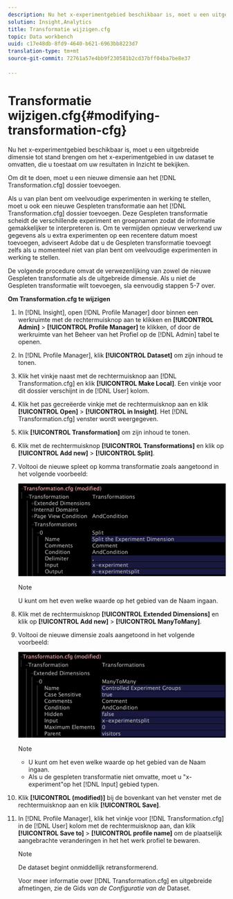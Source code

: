 ```yaml
---
description: Nu het x-experimentgebied beschikbaar is, moet u een uitgebreide dimensie tot stand brengen om het x-experimentgebied in uw dataset te omvatten, die u toestaat om uw resultaten in Inzicht te bekijken.
solution: Insight,Analytics
title: Transformatie wijzigen.cfg
topic: Data workbench
uuid: c17e48db-8fd9-4640-b621-6963bb8223d7
translation-type: tm+mt
source-git-commit: 72761a57e4bb9f230581b2cd37bff04ba7be8e37

---
```



# Transformatie wijzigen.cfg{#modifying-transformation-cfg}

Nu het x-experimentgebied beschikbaar is, moet u een uitgebreide dimensie tot stand brengen om het x-experimentgebied in uw dataset te omvatten, die u toestaat om uw resultaten in Inzicht te bekijken.

Om dit te doen, moet u een nieuwe dimensie aan het [!DNL Transformation.cfg] dossier toevoegen.

Als u van plan bent om veelvoudige experimenten in werking te stellen, moet u ook een nieuwe Gespleten transformatie aan het [!DNL Transformation.cfg] dossier toevoegen. Deze Gespleten transformatie scheidt de verschillende experiment en groepnamen zodat de informatie gemakkelijker te interpreteren is. Om te vermijden opnieuw verwerkend uw gegevens als u extra experimenten op een recentere datum moest toevoegen, adviseert Adobe dat u de Gespleten transformatie toevoegt zelfs als u momenteel niet van plan bent om veelvoudige experimenten in werking te stellen.

De volgende procedure omvat de verwezenlijking van zowel de nieuwe Gespleten transformatie als de uitgebreide dimensie. Als u niet de Gespleten transformatie wilt toevoegen, sla eenvoudig stappen 5-7 over.

**Om Transformation.cfg te wijzigen**

1. In [!DNL Insight], open [!DNL Profile Manager] door binnen een werkruimte met de rechtermuisknop aan te klikken en **[!UICONTROL Admin]** > **[!UICONTROL Profile Manager]** te klikken, of door de werkruimte van het Beheer van het Profiel op de [!DNL Admin] tabel te openen.
1. In [!DNL Profile Manager], klik **[!UICONTROL Dataset]** om zijn inhoud te tonen.
1. Klik het vinkje naast met de rechtermuisknop aan [!DNL Transformation.cfg] en klik **[!UICONTROL Make Local]**. Een vinkje voor dit dossier verschijnt in de [!DNL User] kolom.
1. Klik het pas gecreëerde vinkje met de rechtermuisknop aan en klik **[!UICONTROL Open]** > **[!UICONTROL in Insight]**. Het [!DNL Transformation.cfg] venster wordt weergegeven.
1. Klik **[!UICONTROL Transformation]** om zijn inhoud te tonen.
1. Klik met de rechtermuisknop **[!UICONTROL Transformations]** en klik op **[!UICONTROL Add new]** > **[!UICONTROL Split]**.
1. Voltooi de nieuwe spleet op komma transformatie zoals aangetoond in het volgende voorbeeld:

   ![Stapgegevens](assets/New_split_transformation.png)

   >[!NOTE]
   >
   >U kunt om het even welke waarde op het gebied van de Naam ingaan.

1. Klik met de rechtermuisknop **[!UICONTROL Extended Dimensions]** en klik op **[!UICONTROL Add new]** > **[!UICONTROL ManyToMany]**.
1. Voltooi de nieuwe dimensie zoals aangetoond in het volgende voorbeeld:

   ![Stapgegevens](assets/New_Dimension_controlled_experiment_groups.png)

   >[!NOTE]
   >
   >* U kunt om het even welke waarde op het gebied van de Naam ingaan.
   >* Als u de gespleten transformatie niet omvatte, moet u &quot;x-experiment&quot;op het [!DNL Input] gebied typen.


1. Klik **[!UICONTROL (modified)]** bij de bovenkant van het venster met de rechtermuisknop aan en klik **[!UICONTROL Save]**.
1. In [!DNL Profile Manager], klik het vinkje voor [!DNL Transformation.cfg] in de [!DNL User] kolom met de rechtermuisknop aan, dan klik **[!UICONTROL Save to]** > **[!UICONTROL profile name]** om de plaatselijk aangebrachte veranderingen in het het werk profiel te bewaren.

   >[!NOTE]
   >
   >De dataset begint onmiddellijk retransformerend.

   Voor meer informatie over [!DNL Transformation.cfg] en uitgebreide afmetingen, zie de Gids *van de Configuratie van de* Dataset.
